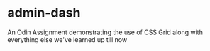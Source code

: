 # admin-dash
An Odin Assignment demonstrating the use of CSS Grid along with everything else we've learned up till now
